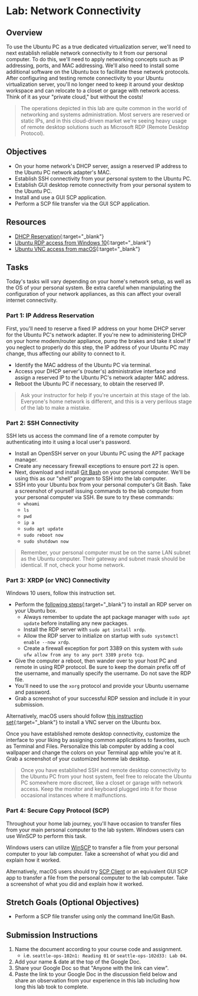 # Lab: Network Connectivity 

## Overview

To use the Ubuntu PC as a true dedicated virtualization server, we'll need to next establish reliable network connectivity to it from our personal computer. To do this, we'll need to apply networking concepts such as IP addressing, ports, and MAC addressing. We'll also need to install some additional software on the Ubuntu box to facilitate these network protocols. After configuring and testing remote connectivity to your Ubuntu virtualization server, you'll no longer need to keep it around your desktop workspace and can relocate to a closet or garage with network access. Think of it as your "private cloud," but without the costs!

> The operations depicted in this lab are quite common in the world of networking and systems administration. Most servers are reserved or static IPs, and in this cloud-driven market we're seeing heavy usage of remote desktop solutions such as Microsoft RDP (Remote Desktop Protocol).

## Objectives

- On your home network's DHCP server, assign a reserved IP address to the Ubuntu PC network adapter's MAC.
- Establish SSH connectivity from your personal system to the Ubuntu PC.
- Establish GUI desktop remote connectivity from your personal system to the Ubuntu PC.
- Install and use a GUI SCP application.
- Perform a SCP file transfer via the GUI SCP application.

## Resources
- [DHCP Reservation](https://homenetworkadmin.com/dhcp-reservation/){:target="_blank"} 
- [Ubuntu RDP access from Windows 10](https://linuxconfig.org/ubuntu-20-04-remote-desktop-access-from-windows-10){:target="_blank"} 
- [Ubuntu VNC access from macOS](https://www.digitalocean.com/community/tutorials/how-to-install-and-configure-vnc-on-ubuntu-20-04){:target="_blank"} 

## Tasks

Today's tasks will vary depending on your home's network setup, as well as the OS of your personal system. Be extra careful when manipulating the configuration of your network appliances, as this can affect your overall internet connectivity. 

### Part 1: IP Address Reservation

First, you'll need to reserve a fixed IP address on your home DHCP server for the Ubuntu PC's network adapter. If you're new to administering DHCP on your home modem/router appliance, pump the brakes and take it slow! If you neglect to properly do this step, the IP address of your Ubuntu PC may change, thus affecting our ability to connect to it. 
- Identify the MAC address of the Ubuntu PC via terminal.
- Access your DHCP server's (router's) administrative interface and assign a reserved IP to the Ubuntu PC's network adapter MAC address.
- Reboot the Ubuntu PC if necessary, to obtain the reserved IP.

> Ask your instructor for help if you're uncertain at this stage of the lab. Everyone's home network is different, and this is a very perilous stage of the lab to make a mistake.

### Part 2: SSH Connectivity

SSH lets us access the command line of a remote computer by authenticating into it using a local user's password.
- Install an OpenSSH server on your Ubuntu PC using the APT package manager.
- Create any necessary firewall exceptions to ensure port 22 is open.
- Next, download and install [Git Bash](https://git-scm.com/downloads) on your personal computer. We'll be using this as our "shell" program to SSH into the lab computer.
- SSH into your Ubuntu box from your personal computer's Git Bash. Take a screenshot of yourself issuing commands to the lab computer from your personal computer via SSH. Be sure to try these commands:
  - `whoami`
  - `ls`
  - `pwd`
  - `ip a`
  - `sudo apt update`
  - `sudo reboot now`
  - `sudo shutdown now`

> Remember, your personal computer must be on the same LAN subnet as the Ubuntu computer. Their gateway and subnet mask should be identical. If not, check your home network.

### Part 3: XRDP (or VNC) Connectivity

Windows 10 users, follow this instruction set.

- Perform the [following steps](https://linuxconfig.org/ubuntu-20-04-remote-desktop-access-from-windows-10){:target="_blank"} to install an RDP server on your Ubuntu box.
  - Always remember to update the apt package manager with `sudo apt update` before installing any new packages.
  - Install the RDP server with `sudo apt install xrdp`.
  - Allow the RDP server to initialize on startup with `sudo systemctl enable --now xrdp`.
  - Create a firewall exception for port 3389 on this system with `sudo ufw allow from any to any port 3389 proto tcp`.
- Give the computer a reboot, then wander over to your host PC and remote in using RDP protocol. Be sure to keep the domain prefix off of the username, and manually specify the username. Do not save the RDP file.
- You'll need to use the `xorg` protocol and provide your Ubuntu username and password. 
- Grab a screenshot of your successful RDP session and include it in your submission.

Alternatively, macOS users should follow [this instruction set](https://www.digitalocean.com/community/tutorials/how-to-install-and-configure-vnc-on-ubuntu-20-04){:target="_blank"} to install a VNC server on the Ubuntu box.

Once you have established remote desktop connectivity, customize the interface to your liking by assigning common applications to favorites, such as Terminal and Files. Personalize this lab computer by adding a cool wallpaper and change the colors on your Terminal app while you're at it. Grab a screenshot of your customized homme lab desktop.

> Once you have established SSH and remote desktop connectivity to the Ubuntu PC from your host system, feel free to relocate the Ubuntu PC somewhere more discreet, like a closet or garage with network access. Keep the monitor and keyboard plugged into it for those occasional instances where it malfunctions.

### Part 4: Secure Copy Protocol (SCP)

Throughout your home lab journey, you'll have occasion to transfer files from your main personal computer to the lab system. Windows users can use WinSCP to perform this task.

Windows users can utilize [WinSCP](https://winscp.net/eng/index.php) to transfer a file from your personal computer to your lab computer. Take a screenshot of what you did and explain how it worked.

Alternatively, macOS users should try [SCP Client](https://apps.apple.com/us/app/scp-client/id1368363210) or an equivalent GUI SCP app to transfer a file from the personal computer to the lab computer. Take a screenshot of what you did and explain how it worked.

## Stretch Goals (Optional Objectives)

- Perform a SCP file transfer using only the command line/Git Bash.

## Submission Instructions

1. Name the document according to your course code and assignment.
   - i.e. `seattle-ops-102n1: Reading 01` or `seattle-ops-102d33: Lab 04`.
1. Add your name & date at the top of the Google Doc.
1. Share your Google Doc so that "Anyone with the link can view".
1. Paste the link to your Google Doc in the discussion field below and share an observation from your experience in this lab including how long this lab took to complete.
